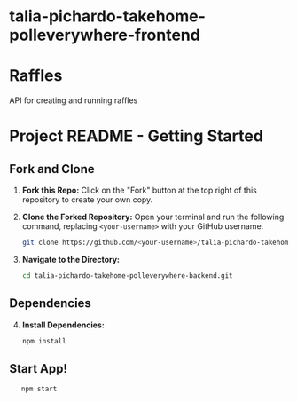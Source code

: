 # talia-pichardo-takehome-polleverywhere-frontend
# Raffles 

API for creating and running raffles


# Project README - Getting Started

## Fork and Clone

1. **Fork this Repo:** Click on the "Fork" button at the top right of this repository to create your own copy.

2. **Clone the Forked Repository:** Open your terminal and run the following command, replacing `<your-username>` with your GitHub username.
    ```bash
    git clone https://github.com/<your-username>/talia-pichardo-takehome-polleverywhere-frontend.git
    ```

3. **Navigate to the Directory:**
    ```bash
    cd talia-pichardo-takehome-polleverywhere-backend.git
    ```

## Dependencies
4. **Install Dependencies:**
   ```bash
   npm install

## Start App!
```bash
   npm start
